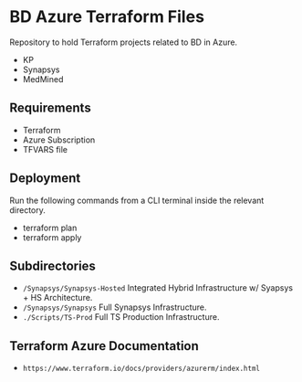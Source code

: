 # BD Azure Terraform Files

Repository to hold Terraform projects related to BD in Azure.

* KP
* Synapsys
* MedMined

## Requirements

* Terraform
* Azure Subscription
* TFVARS file

## Deployment

Run the following commands from a CLI terminal inside the relevant directory.

* terraform plan
* terraform apply

## Subdirectories

* `/Synapsys/Synapsys-Hosted` Integrated Hybrid Infrastructure w/ Syapsys + HS Architecture.
* `/Synapsys/Synapsys` Full Synapsys Infrastructure.
* `./Scripts/TS-Prod` Full TS Production Infrastructure.

## Terraform Azure Documentation

* `https://www.terraform.io/docs/providers/azurerm/index.html`


